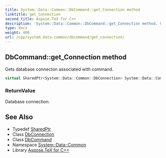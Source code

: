 ```yaml
---
title: System::Data::Common::DbCommand::get_Connection method
linktitle: get_Connection
second_title: Aspose.TeX for C++
description: 'System::Data::Common::DbCommand::get_Connection method. Gets database connecton associated with command in C++.'
type: docs
weight: 400
url: /cpp/system.data.common/dbcommand/get_connection/
---
```

## DbCommand::get_Connection method


Gets database connecton associated with command.

```cpp
virtual SharedPtr<System::Data::Common::DbConnection> System::Data::Common::DbCommand::get_Connection() const
```


### ReturnValue

Database connection.

## See Also

* Typedef [SharedPtr](../../../system/sharedptr/)
* Class [DbConnection](../../dbconnection/)
* Class [DbCommand](../)
* Namespace [System::Data::Common](../../)
* Library [Aspose.TeX for C++](../../../)
